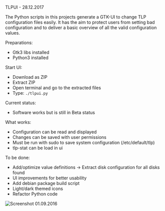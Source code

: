 TLPUI - 28.12.2017

The Python scripts in this projects generate a GTK-UI to change TLP configuration files easily.
It has the aim to protect users from setting bad configuration and to deliver a basic overview of all the valid configuration values.

Preparations:

* Gtk3 libs installed
* Python3 installed

Start UI:

* Download as ZIP
* Extract ZIP
* Open terminal and go to the extracted files
* Type: `./tlpui.py`

Current status:

* Software works but is still in Beta status

What works:

* Configuration can be read and displayed
* Changes can be saved with user permissions
* Must be run with sudo to save system configuration (/etc/default/tlp)
* tlp-stat can be load in ui

To be done:

* Add/optimize value definitions -> Extract disk configuration for all disks found
* UI improvements for better usability
* Add debian package build script
* Light/dark themed icons
* Refactor Python code


![Screenshot 01.09.2016](https://raw.githubusercontent.com/d4nj1/TLPUI/master/screenshot.png)
